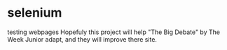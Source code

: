 # selenium
testing webpages
Hopefuly this project will help "The Big Debate" by The Week Junior adapt, and they will improve there site.
